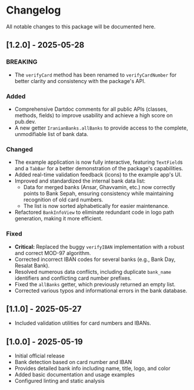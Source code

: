 # Changelog

All notable changes to this package will be documented here.

## [1.2.0] - 2025-05-28

### BREAKING

- The `verifyCard` method has been renamed to `verifyCardNumber` for better clarity and consistency with the package's API.

### Added

- Comprehensive Dartdoc comments for all public APIs (classes, methods, fields) to improve usability and achieve a high score on pub.dev.
- A new getter `IranianBanks.allBanks` to provide access to the complete, unmodifiable list of bank data.

### Changed

- The example application is now fully interactive, featuring `TextField`s and a `TabBar` for a better demonstration of the package's capabilities.
- Added real-time validation feedback (icons) to the example app's UI.
- Improved and standardized the internal bank data list:
  - Data for merged banks (Ansar, Ghavvamin, etc.) now correctly points to Bank Sepah, ensuring consistency while maintaining recognition of old card numbers.
  - The list is now sorted alphabetically for easier maintenance.
- Refactored `BankInfoView` to eliminate redundant code in logo path generation, making it more efficient.

### Fixed

- **Critical:** Replaced the buggy `verifyIBAN` implementation with a robust and correct MOD-97 algorithm.
- Corrected incorrect IBAN codes for several banks (e.g., Bank Day, Resalat Bank).
- Resolved numerous data conflicts, including duplicate `bank_name` identifiers and conflicting card number prefixes.
- Fixed the `allBanks` getter, which previously returned an empty list.
- Corrected various typos and informational errors in the bank database.

## [1.1.0] - 2025-05-27

- Included validation utilities for card numbers and IBANs.

## [1.0.0] - 2025-05-19

- Initial official release
- Bank detection based on card number and IBAN
- Provides detailed bank info including name, title, logo, and color
- Added basic documentation and usage examples
- Configured linting and static analysis
